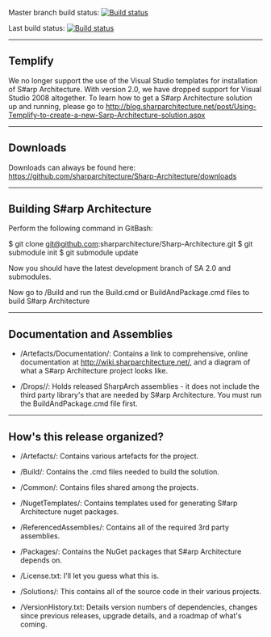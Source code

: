 Master branch build status: [![Build status](https://ci.appveyor.com/api/projects/status/q90e3hg7g3wgf79p/branch/master?svg=true)](https://ci.appveyor.com/project/sharparchitecture/sharp-architecture/branch/master)

Last build status: [![Build status](https://ci.appveyor.com/api/projects/status/q90e3hg7g3wgf79p?svg=true)](https://ci.appveyor.com/project/sharparchitecture/sharp-architecture)

--------------------------------------------
Templify
--------------------------------------------

We no longer support the use of the Visual Studio templates for installation of S#arp Architecture. With version 2.0, we have dropped support for Visual Studio 2008 altogether. To learn how to get a S#arp Architecture solution up and running, please go to http://blog.sharparchitecture.net/post/Using-Templify-to-create-a-new-Sarp-Architecture-solution.aspx

--------------------------------------------
Downloads
--------------------------------------------

Downloads can always be found here: https://github.com/sharparchitecture/Sharp-Architecture/downloads

--------------------------------------------
Building S#arp Architecture
--------------------------------------------

Perform the following command in GitBash:

$ git clone git@github.com:sharparchitecture/Sharp-Architecture.git
$ git submodule init
$ git submodule update

Now you should have the latest development branch of SA 2.0 and submodules.

Now go to /Build and run the Build.cmd or BuildAndPackage.cmd files to build S#arp Architecture

--------------------------------------------
Documentation and Assemblies
--------------------------------------------

* /Artefacts/Documentation/:  Contains a link to comprehensive, online documentation at http://wiki.sharparchitecture.net/, and a diagram of what a S#arp Architecture project looks like.

* /Drops/<Version Number>/:  Holds released SharpArch assemblies - it does not include the third party library's that are needed by S#arp Architecture. You must run the BuildAndPackage.cmd file first.

--------------------------------------------
How's this release organized?
--------------------------------------------

* /Artefacts/:  Contains various artefacts for the project.

* /Build/:  Contains the .cmd files needed to build the solution.

* /Common/: Contains files shared among the projects.

* /NugetTemplates/: Contains templates used for generating S#arp Architecture nuget packages.

* /ReferencedAssemblies/:  Contains all of the required 3rd party assemblies. 

* /Packages/: Contains the NuGet packages that S#arp Architecture depends on.

* /License.txt:  I'll let you guess what this is.

* /Solutions/: This contains all of the source code in their various projects.

* /VersionHistory.txt:  Details version numbers of dependencies, changes since previous releases, upgrade details, and a roadmap of what's coming.
